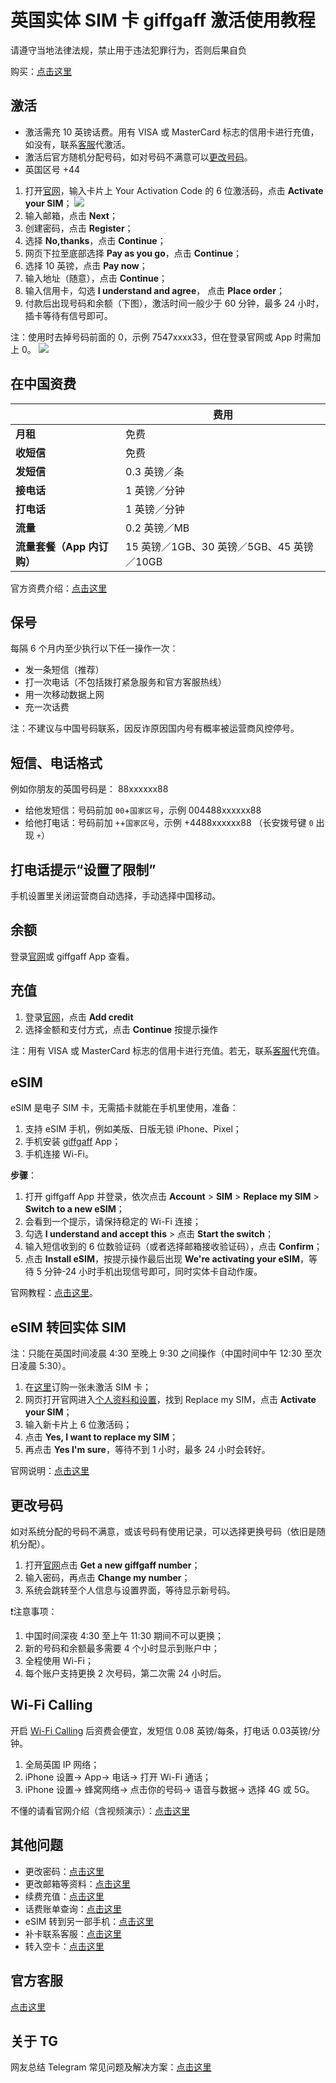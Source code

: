 # 英国实体 SIM 卡 giffgaff 激活使用教程

请遵守当地法律法规，禁止用于违法犯罪行为，否则后果自负

购买：[点击这里](https://github.com/ssnhd/sim)



## 激活

- 激活需充 10 英镑话费。用有 VISA 或 MasterCard 标志的信用卡进行充值，如没有，联系[客服](https://github.com/ssnhd/sim)代激活。
- 激活后官方随机分配号码，如对号码不满意可以[更改号码](https://github.com/ssnhd/giffgaff?tab=readme-ov-file#更改号码)。
- 英国区号 +44

1. 打开[官网](https://www.giffgaff.com/activate)，输入卡片上 Your Activation Code 的 6 位激活码，点击 **Activate your SIM**；
![](https://i.imgur.com/2MvepgL.jpg)
1. 输入邮箱，点击 **Next**；
2. 创建密码，点击 **Register**；
3. 选择 **No,thanks**，点击 **Continue**；
4. 网页下拉至底部选择 **Pay as you go**，点击 **Continue**；
5. 选择 10 英镑，点击 **Pay now**；
6. 输入地址（随意），点击 **Continue**；
7. 输入信用卡，勾选 **I understand and agree**， 点击 **Place order**；
8. 付款后出现号码和余额（下图），激活时间一般少于 60 分钟，最多 24 小时，插卡等待有信号即可。

注：使用时去掉号码前面的 0，示例 7547xxxx33，但在登录官网或 App 时需加上 0。
![](https://i.imgur.com/kxlZpJk.png)



## 在中国资费

|  |  费用 |
|  ----  | ----  |
| **月租**  |  免费 |
|  **收短信**  | 免费 |
|  **发短信**       |   0.3 英镑／条 |
|  **接电话**       |   1 英镑／分钟 |
|  **打电话**       |   1 英镑／分钟 |
| **流量**    | 0.2 英镑／MB   |
|**流量套餐（App 内订购）** | 15 英镑／1GB、30 英镑／5GB、45 英镑／10GB  |

官方资费介绍：[点击这里](https://www.giffgaff.com/roaming-charges)

## 保号

每隔 6 个月内至少执行以下任一操作一次：

- 发一条短信（推荐）
- 打一次电话（不包括拨打紧急服务和官方客服热线）
- 用一次移动数据上网
- 充一次话费

注：不建议与中国号码联系，因反诈原因国内号有概率被运营商风控停号。


## 短信、电话格式

例如你朋友的英国号码是： 88xxxxxx88

- 给他发短信：号码前加 `00`+`国家区号`，示例 004488xxxxxx88
- 给他打电话：号码前加 `+`+`国家区号`，示例 +4488xxxxxx88 （长安拨号键 `0` 出现 `+`）



## 打电话提示“设置了限制”

手机设置里关闭运营商自动选择，手动选择中国移动。



## 余额

登录[官网](https://www.giffgaff.com/)或 giffgaff App 查看。



## 充值

1. 登录[官网](https://www.giffgaff.com/)，点击 **Add credit**
2. 选择金额和支付方式，点击 **Continue** 按提示操作

注：用有 VISA 或 MasterCard 标志的信用卡进行充值。若无，联系[客服](https://github.com/ssnhd/sim)代充值。



## eSIM

eSIM 是电子 SIM 卡，无需插卡就能在手机里使用，准备：

1. 支持 eSIM 手机，例如美版、日版无锁 iPhone、Pixel；
2. 手机安装 [giffgaff](https://apps.apple.com/cn/app/giffgaff/id571246020) App；
3. 手机连接 Wi-Fi。

**步骤**：

1. 打开 giffgaff App 并登录，依次点击 **Account** > **SIM** > **Replace my SIM** > **Switch to a new eSIM**；
2. 会看到一个提示，请保持稳定的 Wi-Fi 连接；
3. 勾选 **I understand and accept this** > 点击 **Start the switch**；
4. 输入短信收到的 6 位数验证码（或者选择邮箱接收验证码），点击 **Confirm**；
5. 点击 **Install eSIM**，按提示操作最后出现 **We're activating your eSIM**，等待 5 分钟-24 小时手机出现信号即可，同时实体卡自动作废。

官网教程：[点击这里](https://www.giffgaff.com/help/articles/how-do-i-get-an-esim-on-giffgaff)。



## eSIM 转回实体 SIM

注：只能在英国时间凌晨 4:30 至晚上 9:30 之间操作（中国时间中午 12:30 至次日凌晨 5:30）。

1. 在[这里](https://github.com/ssnhd/sim)订购一张未激活 SIM 卡；
2. 网页打开官网进入[个人资料和设置](https://www.giffgaff.com/profile/details)，找到 Replace my SIM，点击 **Activate your SIM**；
3. 输入新卡片上 6 位激活码；
4. 点击 **Yes, I want to replace my SIM**；
5. 再点击 **Yes I'm sure**，等待不到 1 小时，最多 24 小时会转好。

官网说明：[点击这里](https://help.giffgaff.com/en/articles/240706-can-i-switch-back-to-a-physical-sim-card-from-an-esim)



## 更改号码

如对系统分配的号码不满意，或该号码有使用记录，可以选择更换号码（依旧是随机分配）。

1. 打开[官网](https://www.giffgaff.com/profile/details/getnumber)点击 **Get a new giffgaff number**；
2. 输入密码，再点击 **Change my number**；
3. 系统会跳转至个人信息与设置界面，等待显示新号码。

❗注意事项：

1. 中国时间深夜 4:30 至上午 11:30 期间不可以更换；
2. 新的号码和余额最多需要 4 个小时显示到账户中；
3. 全程使用 Wi-Fi；
4. 每个账户支持更换 2 次号码，第二次需 24 小时后。



## Wi-Fi Calling

开启 [Wi-Fi Calling](https://www.giffgaff.com/international) 后资费会便宜，发短信 0.08 英镑/每条，打电话 0.03英镑/分钟。

1. 全局英国 IP 网络；
2. iPhone 设置→ App→  电话→  打开 Wi-Fi 通话；
3. iPhone 设置→ 蜂窝网络→ 点击你的号码→ 语音与数据→ 选择 4G 或 5G。

不懂的请看官网介绍（含视频演示）：[点击这里](https://help.giffgaff.com/en/articles/258841-wifi-calling-and-volte)



## 其他问题

- 更改密码：[点击这里](https://www.giffgaff.com/auth/reset-password)
- 更改邮箱等资料：[点击这里](https://www.giffgaff.com/profile/details)
- 续费充值：[点击这里](https://www.giffgaff.com/top-up)
- 话费账单查询：[点击这里](https://www.giffgaff.com/profile/usage-statement)
- eSIM 转到另一部手机：[点击这里](https://www.giffgaff.com/help/articles/can-i-still-use-my-esim-if-i-switch-to-a-different-phone)
- 补卡联系客服：[点击这里](https://github.com/ssnhd/sim)
- 转入空卡：[点击这里](https://www.giffgaff.com/profile/details#simswap)



## 官方客服

[点击这里](https://www.giffgaff.com/boiler-plate/contact)



## 关于 TG

网友总结 Telegram 常见问题及解决方案：[点击这里](https://github.com/ssnhd/telegram)
